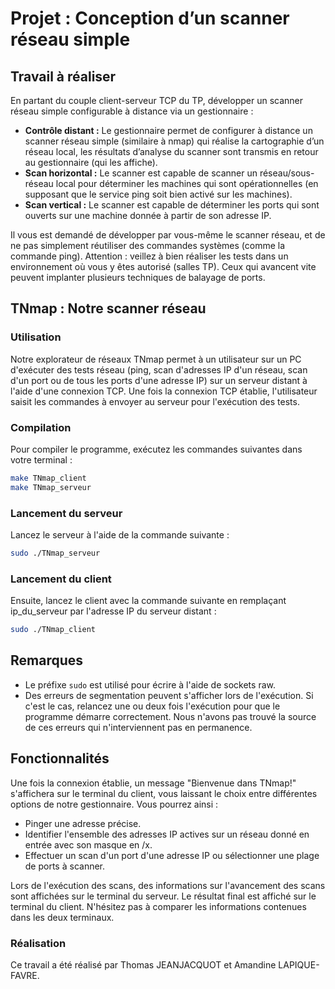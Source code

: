 # Projet : Conception d’un scanner réseau simple

## Travail à réaliser

En partant du couple client-serveur TCP du TP, développer un scanner réseau simple configurable à distance via un gestionnaire :

- **Contrôle distant :** Le gestionnaire permet de configurer à distance un scanner réseau simple (similaire à nmap) qui réalise la cartographie d’un réseau local, les résultats d’analyse du scanner sont transmis en retour au gestionnaire (qui les affiche).
- **Scan horizontal :** Le scanner est capable de scanner un réseau/sous-réseau local pour déterminer les machines qui sont opérationnelles (en supposant que le service ping soit bien activé sur les machines).
- **Scan vertical :** Le scanner est capable de déterminer les ports qui sont ouverts sur une machine donnée à partir de son adresse IP.

Il vous est demandé de développer par vous-même le scanner réseau, et de ne pas simplement réutiliser des commandes systèmes (comme la commande ping). Attention : veillez à bien réaliser les tests dans un environnement où vous y êtes autorisé (salles TP). Ceux qui avancent vite peuvent implanter plusieurs techniques de balayage de ports.

## TNmap : Notre scanner réseau

### Utilisation

Notre explorateur de réseaux TNmap permet à un utilisateur sur un PC d'exécuter des tests réseau (ping, scan d'adresses IP d'un réseau, scan d'un port ou de tous les ports d'une adresse IP) sur un serveur distant à l'aide d'une connexion TCP. Une fois la connexion TCP établie, l'utilisateur saisit les commandes à envoyer au serveur pour l'exécution des tests.

### Compilation

Pour compiler le programme, exécutez les commandes suivantes dans votre terminal :

```bash
make TNmap_client
make TNmap_serveur

```

###  Lancement du serveur

Lancez le serveur à l'aide de la commande suivante :

```bash
sudo ./TNmap_serveur
```


###  Lancement du client

Ensuite, lancez le client avec la commande suivante en remplaçant ip_du_serveur par l'adresse IP du serveur distant :

```bash
sudo ./TNmap_client
```

## Remarques

- Le préfixe `sudo` est utilisé pour écrire à l'aide de sockets raw.
- Des erreurs de segmentation peuvent s'afficher lors de l'exécution. Si c'est le cas, relancez une ou deux fois l'exécution pour que le programme démarre correctement. Nous n'avons pas trouvé la source de ces erreurs qui n'interviennent pas en permanence.

## Fonctionnalités

Une fois la connexion établie, un message "Bienvenue dans TNmap!" s'affichera sur le terminal du client, vous laissant le choix entre différentes options de notre gestionnaire. Vous pourrez ainsi :

- Pinger une adresse précise.
- Identifier l'ensemble des adresses IP actives sur un réseau donné en entrée avec son masque en /x.
- Effectuer un scan d'un port d'une adresse IP ou sélectionner une plage de ports à scanner.

Lors de l'exécution des scans, des informations sur l'avancement des scans sont affichées sur le terminal du serveur. Le résultat final est affiché sur le terminal du client. N'hésitez pas à comparer les informations contenues dans les deux terminaux.

### Réalisation

Ce travail a été réalisé par Thomas JEANJACQUOT et Amandine LAPIQUE-FAVRE.
